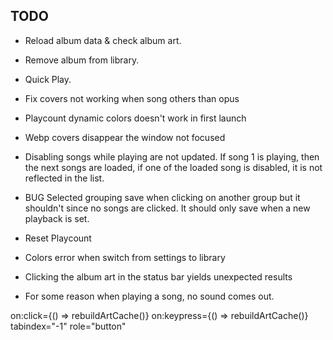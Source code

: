## TODO
* Reload album data & check album art.
* Remove album from library.
* Quick Play.

* Fix covers not working when song others than opus

* Playcount dynamic colors doesn't work in first launch

* Webp covers disappear the window not focused

* Disabling songs while playing are not updated. If song 1 is playing, then the next songs are loaded, if one of the loaded song is disabled, it is not reflected in the list.

* BUG Selected grouping save when clicking on another group but it shouldn't since no songs are clicked. It should only save when a new playback is set.

* Reset Playcount
* Colors error when switch from settings to library
* Clicking the album art in the status bar yields unexpected results
* For some reason when playing a song, no sound comes out.


on:click={() => rebuildArtCache()} on:keypress={() => rebuildArtCache()} tabindex="-1" role="button"


